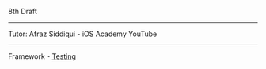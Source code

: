 8th Draft

- - - -

Tutor: Afraz Siddiqui - iOS Academy YouTube

- - - -

Framework - [Testing](https://developer.apple.com/documentation/testing/migratingfromxctest)
